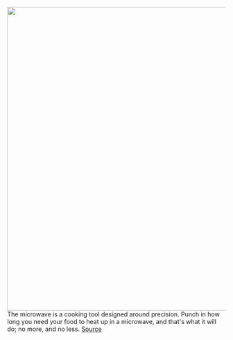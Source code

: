 <img src='https://cdn.vox-cdn.com/thumbor/N1tdZM1bnCInZHuoVSTCml0EYcY=/0x0:2040x1360/1200x800/filters:focal(1088x433:1414x759)/cdn.vox-cdn.com/uploads/chorus_image/image/68565675/akrales_201211_4321_0026.0.0.jpg' width='700px' /><br/>
The microwave is a cooking tool designed around precision. Punch in how long you need your food to heat up in a microwave, and that's what it will do; no more, and no less.
<a href='https://www.theverge.com/22174945/microwave-30-second-button-digital-analog-cooking-food-design'> Source <a/>
